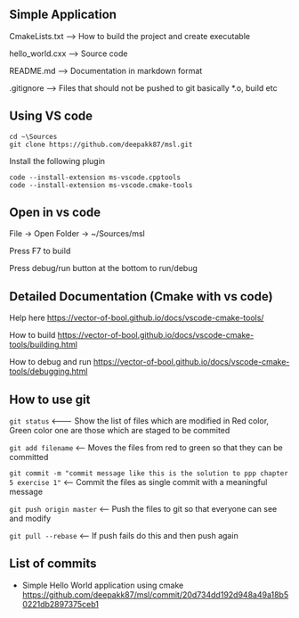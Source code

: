 ## Simple Application
CmakeLists.txt --> How to build the project and create executable

hello_world.cxx --> Source code

README.md --> Documentation in markdown format

.gitignore --> Files that should not be pushed to git basically *.o, build etc

## Using VS code
```
cd ~\Sources
git clone https://github.com/deepakk87/msl.git
```

Install the following plugin
```
code --install-extension ms-vscode.cpptools
code --install-extension ms-vscode.cmake-tools 
```

## Open in vs code
File -> Open Folder -> ~/Sources/msl

Press F7 to build

Press debug/run button at the bottom to run/debug

## Detailed Documentation (Cmake with vs code)
Help here https://vector-of-bool.github.io/docs/vscode-cmake-tools/

How to build
https://vector-of-bool.github.io/docs/vscode-cmake-tools/building.html

How to debug and run
https://vector-of-bool.github.io/docs/vscode-cmake-tools/debugging.html
## How to use git
`git status` <--- Show the list of files which are modified in Red color, Green color one are those which are staged to be commited

`git add filename` <-- Moves the files from red to green so that they can be committed

`git commit -m "commit message like this is the solution to ppp chapter 5 exercise 1"`  <-- Commit the files as single commit with a meaningful message

`git push origin master` <-- Push the files to git so that everyone can see and modify

`git pull --rebase` <-- If push fails do this and then push again

## List of commits
* Simple Hello World application using cmake
https://github.com/deepakk87/msl/commit/20d734dd192d948a49a18b50221db2897375ceb1

